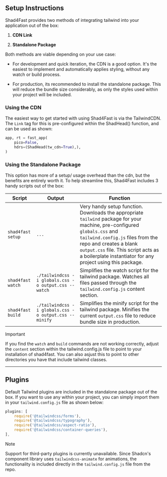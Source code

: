 ## Setup Instructions

Shad4Fast provides two methods of integrating tailwind into your application out of the box:

1. **CDN Link**

2. **Standalone Package**

Both methods are viable depending on your use case:

- For development and quick iteration, the CDN is a good option. It's the easiest to implement and automatically applies styling, without any watch or build process.

- For production, its recommended to install the standalone package. This will reduce the bundle size considerably, as only the styles used within your project will be included.

### Using the CDN

The easiest way to get started with using Shad4Fast is via the TailwindCDN. The `Link` tag for this is pre-configured within the ShadHead() function, and can be used as shown:

```python
app, rt = fast_app(
    pico=False,
    hdrs=(ShadHead(tw_cdn=True),),
)
```

### Using the Standalone Package

This option has more of a setup/ usage overhead than the cdn, but the benefits are entirely worth it. To help streamline this, Shad4Fast includes 3 handy scripts out of the box:

| Script            | Output                                                | Function                                                                                                                                                                                                                                                                                      |
| ----------------- | ----------------------------------------------------- | --------------------------------------------------------------------------------------------------------------------------------------------------------------------------------------------------------------------------------------------------------------------------------------------- |
| `shad4fast setup` | `...`                                                 | Very handy setup function. Downloads the appropriate `tailwind` package for your machine, pre-configured `globals.css` and `tailwind.config.js` files from the repo and creates a blank `output.css` file. This script acts as a boilerplate instantiator for any project using this package. |
| `shad4fast watch` | `./tailwindcss -i globals.css -o output.css --watch`  | Simplifies the watch script for the tailwind package. Watches all files passed through the `tailwind.config.js` content section.                                                                                                                                                              |
| `shad4fast build` | `./tailwindcss -i globals.css -o output.css --minify` | Simplifies the minify script for the tailwind package. Minifies the current `output.css` file to reduce bundle size in production.                                                                                                                                                            |

> [!IMPORTANT]
> If you find the `watch` and `build` commands are not working correctly, adjust the `content` section within the tailwind.config.js file to point to your installation of shad4fast. You can also asjust this to point to other directories you have that include tailwind classes.

---

## Plugins

Default Tailwind plugins are included in the standalone package out of the box. If you want to use any within your project, you can simply import them in your `tailwind.config.js` file as shown below:

```javascript
plugins: [
    require('@tailwindcss/forms'),
    require('@tailwindcss/typography'),
    require('@tailwindcss/aspect-ratio'),
    require('@tailwindcss/container-queries'),
],
```

> [!NOTE]
> Support for third-party plugins is currently unavailable. Since Shadcn's component library uses `tailwindcss-animate` for animations, the functionality is included directly in the `tailwind.config.js` file from the repo.
